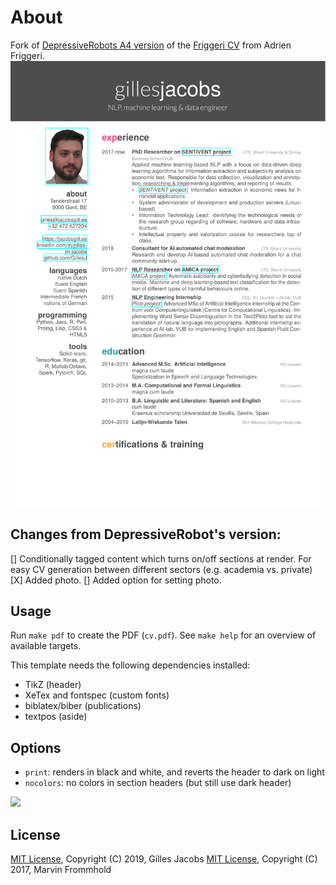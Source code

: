 # About

Fork of [DepressiveRobots A4 version](https://github.com/depressiveRobot/friggeri-cv-a4) of the [Friggeri CV](https://www.sharelatex.com/templates/cv-or-resume/fancy-cv) from Adrien Friggeri.
![](samples/cv.png?raw=true)

## Changes from DepressiveRobot's version:
[] Conditionally tagged content which turns on/off sections at render. For easy CV generation between different sectors (e.g. academia vs. private)
[X] Added photo.
[] Added option for setting photo.


## Usage

Run `make pdf` to create the PDF (`cv.pdf`).
See `make help` for an overview of available targets.

This template needs the following dependencies installed:

* TikZ (header)
* XeTex and fontspec (custom fonts)
* biblatex/biber (publications)
* textpos (aside)

## Options

* `print`: renders in black and white, and reverts the header to dark on light
* `nocolors`: no colors in section headers (but still use dark header)

![](samples/cv_nocolors.png?raw=true)

## License
[MIT License](https://opensource.org/licenses/MIT), Copyright (C) 2019, Gilles Jacobs
[MIT License](https://opensource.org/licenses/MIT), Copyright (C) 2017, Marvin Frommhold
